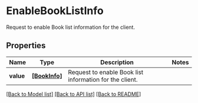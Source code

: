 # EnableBookListInfo

Request to enable Book list information for the client.

## Properties
Name | Type | Description | Notes
------------ | ------------- | ------------- | -------------
**value** | [**[BookInfo]**](BookInfo.md) | Request to enable Book list information for the client. | 

[[Back to Model list]](../README.md#documentation-for-models) [[Back to API list]](../README.md#documentation-for-api-endpoints) [[Back to README]](../README.md)


